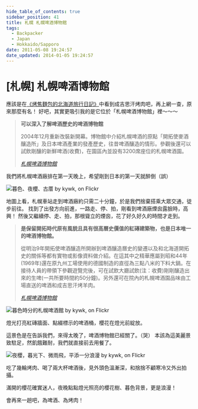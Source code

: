 ```yaml
---
hide_table_of_contents: true
sidebar_position: 41
title: 札幌 札幌啤酒博物館
tags:
  - Backpacker
  - Japan
  - Hokkaido/Sapporo
date: 2011-05-08 19:24:57
date_updated: 2014-01-05 19:24:57
---
```


[札幌] 札幌啤酒博物館
==================

應該是在[《烤焦麵包的北海道旅行日記》](http://goo.gl/uz7xP)中看到成吉思汗烤肉吧，再上網一查，原來那麼有名！
好吧，其實更吸引我的是它位於「札幌啤酒博物館」裡～～～

> __可以深入了解啤酒歷史的啤酒博物館__
> 
> 2004年12月重新改裝新開幕。博物館中介紹札幌啤酒的原點「開拓使麥酒釀造所」及日本啤酒產業的發產歷史，往昔啤酒釀造的情形。參觀後還可以試飲剛釀的新鮮啤酒(收費)，在園區內並設有3200席座位的札幌啤酒園。
>
> _[札幌啤酒博物館](http://goo.gl/Ntyjy)_

我們將札幌啤酒廠排在第一天晚上，希望剛到日本的第一天就醉倒（誤）

![暮色、夜櫻、古厝 by kywk, on Flickr](http://farm9.staticflickr.com/8007/7508093764_c3e1d67874_c.jpg)

地圖上看，札幌車站走到啤酒廠約只需二十分鐘，於是我們捨棄搭乘大眾交通，徒步前往。
找到了出發方向前進，一路走、停、拍，剛看到啤酒廠煙囪露臉時，高興！
然後又繼續停、走、拍，那根聳立的煙囪，花了好久好久的時間才走到。

> __是保留開拓時代原有風貌且具有很高曆史價值的紅磚建築物，也是日本唯一的啤酒博物館。__
>
> 從明治9年開拓使啤酒釀造所開辦到啤酒釀造曆史的變遷以及和北海道開拓史的關係等都有實物或影像資料做介紹。在這其中之精華應屬到昭和44年(1969年)還在原九州工場使用的德國制造的直徑為三點八米的下料大鍋。在接待人員的帶領下參觀遊覽完後，可在試飲大廳試飲(注：收費)剛剛釀造出來的生啤(一共所要時間約50分鐘)。另外還可在院內的札幌啤酒園品味由工場直送的啤酒和成吉思汗烤羊肉。
>
> _[札幌啤酒博物館](http://goo.gl/xU2l5)_

![暮色時分的札幌啤酒館 by kywk, on Flickr](http://farm8.staticflickr.com/7272/7508082982_c6cf238bca_c.jpg)

燈光打亮紅磚牆面、點綴標示的啤酒桶，櫻花在燈光前綻放。

這景色是在告訴我們，來得太晚了，啤酒博物館已經關了。（哭）
本該為這美麗景致駐足，然飢餓難耐，我們就直接前去用餐了。

![夜櫻，暮光下、微雨飛，平添一分浪漫 by kywk, on Flickr](http://farm9.staticflickr.com/8021/7508080808_e5c3ae799c_c.jpg)

吃了幾輪烤肉、喝了兩大杯啤酒後，見外頭色溫漸深，和捨捨不顧寒冷又外出拍攝。

滿開的櫻花確實迷人，夜晚點點燈光照亮的櫻花樹、暮色背景，更是浪漫！

會再來一趟吧，為啤酒、為烤肉！
